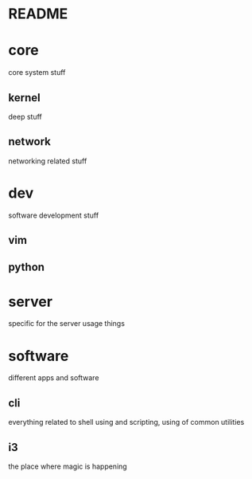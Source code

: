 README
======

# core
core system stuff

## kernel
deep stuff

## network
networking related stuff

# dev
software development stuff
## vim
## python

# server
specific for the server usage things

# software
different apps and software

## cli
everything related to shell using and scripting, using of common utilities
## i3
the place where magic is happening